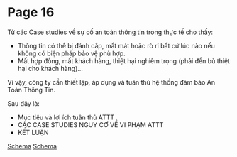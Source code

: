 # Page 16

Từ các Case studies về sự cố an toàn thông tin trong thực tế cho thấy:
* Thông tin có thể bị đánh cắp, mất mát hoặc rò rỉ bất cứ lúc nào nếu không có biện pháp bảo vệ phù hợp.
* Mất hợp đồng, mất khách hàng, thiệt hại nghiêm trọng (phải đền bù thiệt hại cho khách hàng)...

Vì vậy, công ty cần thiết lập, áp dụng và tuân thủ hệ thống đảm bảo An Toàn Thông Tin.

Sau đây là:
* Mục tiêu và lợi ích tuân thủ ATTT
* CÁC CASE STUDIES NGUY CƠ VỀ VI PHẠM ATTT
* KẾT LUẬN

[Schema](page_16_img_0.png)
[Schema](page_16_img_1.png)
